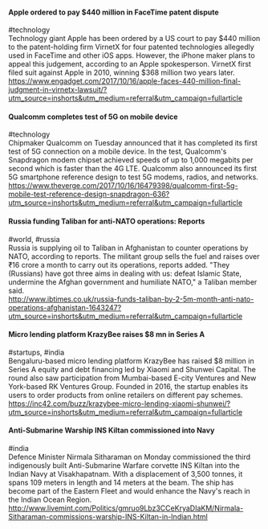 
#### Apple ordered to pay $440 million in FaceTime patent dispute
#technology  
Technology giant Apple has been ordered by a US court to pay $440 million to the patent-holding firm VirnetX for four patented technologies allegedly used in FaceTime and other iOS apps. However, the iPhone maker plans to appeal this judgement, according to an Apple spokesperson. VirnetX first filed suit against Apple in 2010, winning $368 million two years later.  
https://www.engadget.com/2017/10/16/apple-faces-440-million-final-judgment-in-virnetx-lawsuit/?utm_source=inshorts&utm_medium=referral&utm_campaign=fullarticle

#### Qualcomm completes test of 5G on mobile device
#technology  
Chipmaker Qualcomm on Tuesday announced that it has completed its first test of 5G connection on a mobile device. In the test, Qualcomm's Snapdragon modem chipset achieved speeds of up to 1,000 megabits per second which is faster than the 4G LTE. Qualcomm also announced its first 5G smartphone reference design to test 5G modems, radios, and networks.  
https://www.theverge.com/2017/10/16/16479398/qualcomm-first-5g-mobile-test-reference-design-snapdragon-636?utm_source=inshorts&utm_medium=referral&utm_campaign=fullarticle

#### Russia funding Taliban for anti-NATO operations: Reports
#world, #russia  
Russia is supplying oil to Taliban in Afghanistan to counter operations by NATO, according to reports. The militant group sells the fuel and raises over ₹16 crore a month to carry out its operations, reports added. "They (Russians) have got three aims in dealing with us: defeat Islamic State, undermine the Afghan government and humiliate NATO," a Taliban member said.  
http://www.ibtimes.co.uk/russia-funds-taliban-by-2-5m-month-anti-nato-operations-afghanistan-1643247?utm_source=inshorts&utm_medium=referral&utm_campaign=fullarticle

#### Micro lending platform KrazyBee raises $8 mn in Series A
#startups, #india  
Bengaluru-based micro lending platform KrazyBee has raised $8 million in Series A equity and debt financing led by Xiaomi and Shunwei Capital. The round also saw participation from Mumbai-based E-city Ventures and New York-based RK Ventures Group. Founded in 2016, the startup enables its users to order products from online retailers on different pay schemes.  
https://inc42.com/buzz/krazybee-micro-lending-xiaomi-shunwei/?utm_source=inshorts&utm_medium=referral&utm_campaign=fullarticle

#### Anti-Submarine Warship INS Kiltan commissioned into Navy
#india  
Defence Minister Nirmala Sitharaman on Monday commissioned the third indigenously built Anti-Submarine Warfare corvette INS Kiltan into the Indian Navy at Visakhapatnam. With a displacement of 3,500 tonnes, it spans 109 meters in length and 14 meters at the beam. The ship has become part of the Eastern Fleet and would enhance the Navy's reach in the Indian Ocean Region.  
http://www.livemint.com/Politics/gmruo9Lbz3CCeKryaDIaKM/Nirmala-Sitharaman-commissions-warship-INS-Kiltan-in-Indian.html
